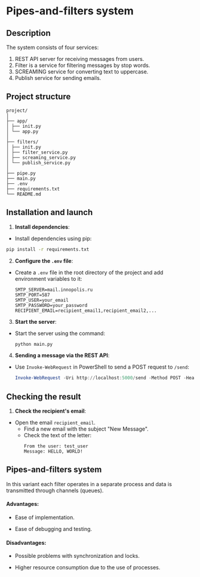 # Pipes-and-filters system

## Description

The system consists of four services:
1. REST API server for receiving messages from users.
2. Filter is a service for filtering messages by stop words.
3. SCREAMING service for converting text to uppercase.
4. Publish service for sending emails.

## Project structure

```
project/
│
├── app/
│ ├── init.py
│ └── app.py
│
├── filters/
│ ├── init.py
│ ├── filter_service.py
│ ├── screaming_service.py
│ └── publish_service.py
│
├── pipe.py
├── main.py
├── .env
├── requirements.txt
└── README.md
```

## Installation and launch

1. **Install dependencies**:
- Install dependencies using pip:
```bash
pip install -r requirements.txt
```

2. **Configure the `.env` file**:
- Create a `.env` file in the root directory of the project and add environment variables to it:
     ```env
     SMTP_SERVER=mail.innopolis.ru
     SMTP_PORT=587
     SMTP_USER=your_email
     SMTP_PASSWORD=your_password
     RECIPIENT_EMAIL=recipient_email1,recipient_email2,...
     ```

3. **Start the server**:
- Start the server using the command:
     ```bash
     python main.py
     ```

4. **Sending a message via the REST API**:
- Use `Invoke-WebRequest` in PowerShell to send a POST request to `/send`:
     ```powershell
     Invoke-WebRequest -Uri http://localhost:5000/send -Method POST -Headers @{"Content-Type"="application/json"} -Body '{"user": "test_user", "message": "Hello, world!"}'
     ```

## Checking the result

1. **Check the recipient's email**:
- Open the email `recipient_email`.
   - Find a new email with the subject "New Message".
   - Check the text of the letter:
     ```
     From the user: test_user
     Message: HELLO, WORLD!
     ```

## Pipes-and-filters system

In this variant each filter operates in a separate process and data is transmitted through channels (queues).

#### Advantages:
- Ease of implementation.

- Ease of debugging and testing.

#### Disadvantages:
- Possible problems with synchronization and locks.

- Higher resource consumption due to the use of processes.
